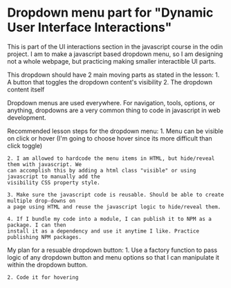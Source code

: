 # Dropdown menu part for "Dynamic User Interface Interactions"

This is part of the UI interactions section in the javascript course in the odin project. I am to make a javascript based 
dropdown menu, so I am designing not a whole webpage, but practicing making smaller interactible UI parts.

This dropdown should have 2 main moving parts as stated in the lesson:
    1. A button that toggles the dropdown content's visibility
    2. The dropdown content itself

Dropdown menus are used everywhere. For navigation, tools, options, or anything, dropdowns are a very common 
thing to code in javascript in web development.

Recommended lesson steps for the dropdown menu:
    1. Menu can be visible on click or hover (I'm going to choose hover since its more difficult than click toggle)

    2. I am allowed to hardcode the menu items in HTML, but hide/reveal them with javascript. We
    can accomplish this by adding a html class "visible" or using javascript to manually add the 
    visibility CSS property style. 

    3. Make sure the javascript code is reusable. Should be able to create multiple drop-downs on 
    a page using HTML and reuse the javascript logic to hide/reveal them.

    4. If I bundle my code into a module, I can publish it to NPM as a package. I can then 
    install it as a dependency and use it anytime I like. Practice publishing NPM packages.

My plan for a resuable dropdown button: 
    1. Use a factory function to pass logic of 
    any dropdown button and menu options 
    so that I can manipulate it within the 
    dropdown button.
    
    2. Code it for hovering
